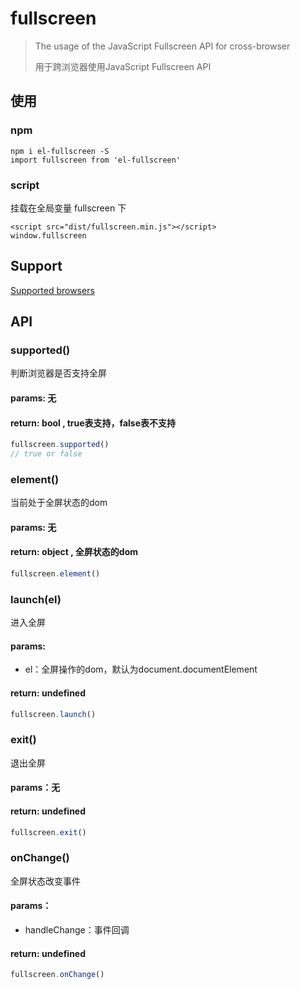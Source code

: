 # fullscreen
> The usage of the JavaScript Fullscreen API for cross-browser
> 
> 用于跨浏览器使用JavaScript Fullscreen API

## 使用

### npm
```
npm i el-fullscreen -S
import fullscreen from 'el-fullscreen'
```

### script
挂载在全局变量 fullscreen 下
```
<script src="dist/fullscreen.min.js"></script>
window.fullscreen
```

## Support
[Supported browsers](http://caniuse.com/fullscreen)

## API

### supported()
判断浏览器是否支持全屏

#### params: 无
#### return: bool , true表支持，false表不支持
``` javascript
fullscreen.supported()
// true or false
```

### element()
当前处于全屏状态的dom

#### params: 无
#### return: object , 全屏状态的dom
``` javascript
fullscreen.element()
```

### launch(el)
进入全屏

#### params: 
* el：全屏操作的dom，默认为document.documentElement
#### return: undefined
``` javascript
fullscreen.launch()
```

### exit()
退出全屏

#### params：无
#### return: undefined
``` javascript
fullscreen.exit()
```

### onChange()
全屏状态改变事件

#### params：
* handleChange：事件回调
#### return: undefined
``` javascript
fullscreen.onChange()
```